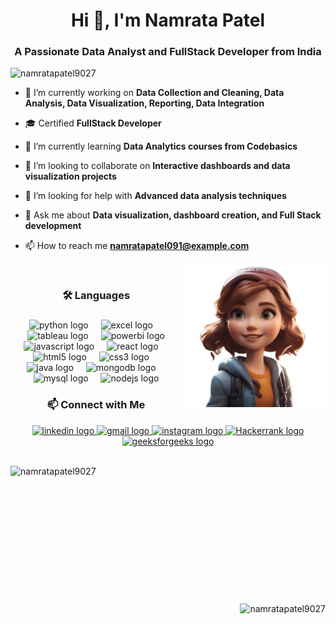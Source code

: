 <h1 align="center">Hi 👋, I'm Namrata Patel</h1>
<h3 align="center">A Passionate Data Analyst and FullStack Developer from India</h3>

<p align="left"> <img src="https://komarev.com/ghpvc/?username=namratapatel9027&label=Profile%20views&color=0e75b6&style=flat" alt="namratapatel9027" /> </p>

- 🔭 I’m currently working on **Data Collection and Cleaning, Data Analysis, Data Visualization, Reporting, Data Integration**

- 🎓 Certified **FullStack Developer**

- 🌱 I’m currently learning **Data Analytics courses from Codebasics**

- 👯 I’m looking to collaborate on **Interactive dashboards and data visualization projects**

- 🤝 I’m looking for help with **Advanced data analysis techniques**

- 💬 Ask me about **Data visualization, dashboard creation, and Full Stack development**

- 📫 How to reach me **namratapatel091@example.com**


  <img height="230" align="right" src="https://github.com/Namratapatel9027/E-Guru-Website/blob/main/portrait-girl-with-backpack-3d-rendering-removebg-preview.png"  />

<br>

<h3 align="center">🛠 Languages </h3>


###
<div align="center">
  <img src="https://cdn.jsdelivr.net/gh/devicons/devicon/icons/python/python-original.svg" height="30" alt="python logo"  />
  <img width="12" />
  <img src="https://img.icons8.com/?size=100&id=117561&format=png&color=000000" height="30" alt="excel logo"  />
  <img width="12" />
  <img src="https://img.icons8.com/?size=100&id=9Kvi1p1F0tUo&format=png&color=000000" height="30" alt="tableau logo"  />
  <img width="12" />
  <img src="https://img.icons8.com/?size=100&id=Ny0t2MYrJ70p&format=png&color=000000" height="30" alt="powerbi logo"  />
  <img src="https://cdn.jsdelivr.net/gh/devicons/devicon/icons/javascript/javascript-original.svg" height="30" alt="javascript logo"  />
  <img width="12" />
  <img src="https://cdn.jsdelivr.net/gh/devicons/devicon/icons/react/react-original.svg" height="30" alt="react logo"  />
  <img width="12" />
  <img src="https://cdn.jsdelivr.net/gh/devicons/devicon/icons/html5/html5-original.svg" height="30" alt="html5 logo"  />
  <img width="12" />
  <img src="https://cdn.jsdelivr.net/gh/devicons/devicon/icons/css3/css3-original.svg" height="30" alt="css3 logo"  />
  <img width="12" />
  <img src="https://cdn.jsdelivr.net/gh/devicons/devicon/icons/java/java-original.svg" height="30" alt="java logo"  />
  <img width="12" />
  <img src="https://cdn.jsdelivr.net/gh/devicons/devicon/icons/mongodb/mongodb-original.svg" height="30" alt="mongodb logo"  />
  <img width="12" />
  <img src="https://cdn.jsdelivr.net/gh/devicons/devicon/icons/mysql/mysql-original.svg" height="30" alt="mysql logo"  />
  <img width="12" />
  <img src="https://cdn.jsdelivr.net/gh/devicons/devicon/icons/nodejs/nodejs-original.svg" height="30" alt="nodejs logo"  />
</div>

###
<h3 align="center">📫 Connect with Me</h3>
<div align="center">
  <a href="https://www.linkedin.com/in/namratapatel" target="_blank">
    <img src="https://raw.githubusercontent.com/maurodesouza/profile-readme-generator/master/src/assets/icons/social/linkedin/default.svg" width="47" height="35" alt="linkedin logo" />
  </a>
   <a href="mailto:namratapatel091@example.com" target="_blank">
    <img src="https://raw.githubusercontent.com/maurodesouza/profile-readme-generator/master/src/assets/icons/social/gmail/default.svg" width="47" height="35" alt="gmail logo" />
  </a>
    <a href="https://www.instagram.com/namratapatel" target="_blank">
    <img src="https://raw.githubusercontent.com/maurodesouza/profile-readme-generator/master/src/assets/icons/social/instagram/default.svg" width="47" height="35" alt="instagram logo" />
  </a>
  <a href="https://www.hackerrank.com/profile/namratapatel091" target="_blank">
    <img src="https://cdn.iconscout.com/icon/free/png-512/free-hackerrank-3521478-2944922.png?f=webp&w=256" width="40" height="35" alt="Hackerrank logo" />
  </a>
  <a href="https://www.geeksforgeeks.org/user/namratapatel091/" target="_blank">
    <img src="https://upload.wikimedia.org/wikipedia/commons/thumb/4/43/GeeksforGeeks.svg/1920px-GeeksforGeeks.svg.png" width="47" height="35" alt="geeksforgeeks logo" />
  </a>

  
</div>

<br>

<div
<p><img height="220" width="500"  align="left" src="https://github-readme-stats.vercel.app/api/top-langs?username=namratapatel9027&show_icons=true&locale=en&layout=compact" alt="namratapatel9027" /></p>
<br>
<p>&nbsp;<img height="210" align="right" src="https://github-readme-stats.vercel.app/api?username=namratapatel9027&show_icons=true&locale=en" alt="namratapatel9027" /></p>
</div>

###




